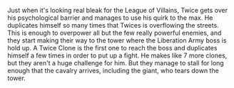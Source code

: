 Just when it's looking real bleak for the League of Villains, Twice gets over his psychological barrier and manages to use his quirk to the max. He duplicates himself so many times that Twices is overflowing the streets. This is enough to overpower all but the few really powerful enemies, and they start making their way to the tower where the Liberation Army boss is hold up.  A Twice Clone is the first one to reach the boss and duplicates himself a few times in order to put up a fight. He makes like 7 more clones, but they aren't a huge challenge for him. But they manage to stall for long enough that the cavalry arrives, including the giant, who tears down the tower.